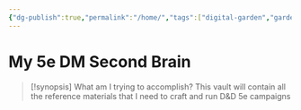 ```yaml
---
{"dg-publish":true,"permalink":"/home/","tags":["digital-garden","gardenEntry"]}
---
```



# My 5e DM Second Brain

> [!synopsis] What am I trying to accomplish?
> This vault will contain all the reference materials that I need to craft and run D&D 5e campaigns

